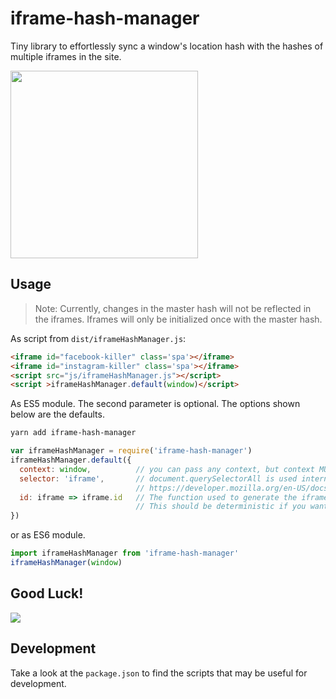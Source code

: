 # iframe-hash-manager
Tiny library to effortlessly sync a window's location hash with the hashes of multiple iframes in the site.

<a target="_blank" href="https://image.ibb.co/mCjPD5/Screen_Shot_2017_05_09_at_14_16_43.png">
  <img src="https://cdn.pbrd.co/images/9IHOGGr70.png" width="300px">
</a>

## Usage
> Note: Currently, changes in the master hash will not be reflected in the iframes.
> Iframes will only be initialized once with the master hash.

As script from `dist/iframeHashManager.js`:
```html
<iframe id="facebook-killer" class='spa'></iframe>
<iframe id="instagram-killer" class='spa'></iframe>
<script src="js/iframeHashManager.js"></script>
<script >iframeHashManager.default(window)</script>
```

As ES5 module. The second parameter is optional. The options shown below are the defaults.
```bash
yarn add iframe-hash-manager
```

```js
var iframeHashManager = require('iframe-hash-manager')
iframeHashManager.default({
  context: window,          // you can pass any context, but context MUST be a window object
  selector: 'iframe',       // document.querySelectorAll is used internally
                            // https://developer.mozilla.org/en-US/docs/Web/API/Document/querySelectorAll
  id: iframe => iframe.id   // The function used to generate the iframe id
                            // This should be deterministic if you want share-able links
})
```

or as ES6 module.

```js
import iframeHashManager from 'iframe-hash-manager'
iframeHashManager(window)
```

## Good Luck!
<img src="https://hugelolcdn.com/hugegifs.com/i/687.gif">

## Development
Take a look at the `package.json` to find the scripts that may be useful for development.

